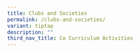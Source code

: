 ```yaml
---
title: Clubs and Societies
permalink: /clubs-and-societies/
variant: tiptap
description: ""
third_nav_title: Co Curriculum Activities
---
```

